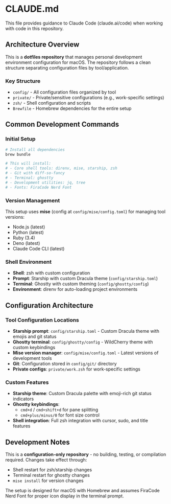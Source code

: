 # CLAUDE.md

This file provides guidance to Claude Code (claude.ai/code) when working with code in this repository.

## Architecture Overview

This is a **dotfiles repository** that manages personal development environment configuration for macOS. The repository follows a clean structure separating configuration files by tool/application.

### Key Structure
- `config/` - All configuration files organized by tool
- `private/` - Private/sensitive configurations (e.g., work-specific settings)
- `zsh/` - Shell configuration and scripts
- `Brewfile` - Homebrew dependencies for the entire setup

## Common Development Commands

### Initial Setup
```bash
# Install all dependencies
brew bundle

# This will install:
# - Core shell tools: direnv, mise, starship, zsh
# - Git with diff-so-fancy
# - Terminal: ghostty
# - Development utilities: jq, tree
# - Fonts: FiraCode Nerd Font
```

### Version Management
This setup uses **mise** (config at `config/mise/config.toml`) for managing tool versions:
- Node.js (latest)
- Python (latest) 
- Ruby (3.4)
- Deno (latest)
- Claude Code CLI (latest)

### Shell Environment
- **Shell**: zsh with custom configuration
- **Prompt**: Starship with custom Dracula theme (`config/starship.toml`)
- **Terminal**: Ghostty with custom theming (`config/ghostty/config`)
- **Environment**: direnv for auto-loading project environments

## Configuration Architecture

### Tool Configuration Locations
- **Starship prompt**: `config/starship.toml` - Custom Dracula theme with emojis and git status
- **Ghostty terminal**: `config/ghostty/config` - WildCherry theme with custom keybindings
- **Mise version manager**: `config/mise/config.toml` - Latest versions of development tools
- **Git**: Configuration stored in `config/git/` directory
- **Private configs**: `private/work.zsh` for work-specific settings

### Custom Features
- **Starship theme**: Custom Dracula palette with emoji-rich git status indicators
- **Ghostty keybindings**: 
  - `cmd+d` / `cmd+shift+d` for pane splitting
  - `cmd+plus/minus/0` for font size control
- **Shell integration**: Full zsh integration with cursor, sudo, and title features

## Development Notes

This is a **configuration-only repository** - no building, testing, or compilation required. Changes take effect through:
- Shell restart for zsh/starship changes
- Terminal restart for ghostty changes  
- `mise install` for version changes

The setup is designed for macOS with Homebrew and assumes FiraCode Nerd Font for proper icon display in the terminal prompt.